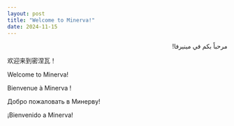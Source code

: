 ```yaml
---
layout: post
title: "Welcome to Minerva!"
date: 2024-11-15
---
```


<div dir="rtl">
مرحباً بكم في مينيرفا!
</div>

欢迎来到密涅瓦！

Welcome to Minerva!

Bienvenue à Minerva !

Добро пожаловать в Минерву!

¡Bienvenido a Minerva!
